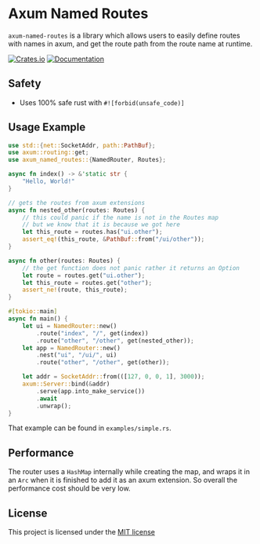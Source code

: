 # Axum Named Routes

`axum-named-routes` is a library which allows users to easily define routes with names in axum, and get the route path from the route name at runtime.

[![Crates.io](https://img.shields.io/crates/v/axum-named-routes)](https://crates.io/crates/axum-named-routes)
[![Documentation](https://docs.rs/axum-named-routes/badge.svg)](https://docs.rs/axum-named-routes) 

## Safety

- Uses 100% safe rust with `#![forbid(unsafe_code)]`

## Usage Example

```rust
use std::{net::SocketAddr, path::PathBuf};
use axum::routing::get;
use axum_named_routes::{NamedRouter, Routes};

async fn index() -> &'static str {
    "Hello, World!"
}

// gets the routes from axum extensions
async fn nested_other(routes: Routes) {
    // this could panic if the name is not in the Routes map
    // but we know that it is because we got here
    let this_route = routes.has("ui.other");
    assert_eq!(this_route, &PathBuf::from("/ui/other"));
}

async fn other(routes: Routes) {
    // the get function does not panic rather it returns an Option
    let route = routes.get("ui.other");
    let this_route = routes.get("other");
    assert_ne!(route, this_route);
}

#[tokio::main]
async fn main() {
    let ui = NamedRouter::new()
        .route("index", "/", get(index))
        .route("other", "/other", get(nested_other));
    let app = NamedRouter::new()
        .nest("ui", "/ui/", ui)
        .route("other", "/other", get(other));

    let addr = SocketAddr::from(([127, 0, 0, 1], 3000));
    axum::Server::bind(&addr)
        .serve(app.into_make_service())
        .await
        .unwrap();
}
```

That example can be found in `examples/simple.rs`.

## Performance

The router uses a `HashMap` internally while creating the map, and wraps it in an `Arc` when it is finished to add it as an axum extension.
So overall the performance cost should be very low.

## License

This project is licensed under the [MIT license](https://choosealicense.com/licenses/mit/)
